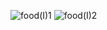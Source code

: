 ![food(I)1](https://github.com/mondalsudipta/LeetCode-Practice-Solutions/assets/69045975/68d3f639-17b8-4499-ae38-ef35e670f14a)
![food(I)2](https://github.com/mondalsudipta/LeetCode-Practice-Solutions/assets/69045975/cbce3835-cf54-4da0-b3a9-b34d48a89bc2)
